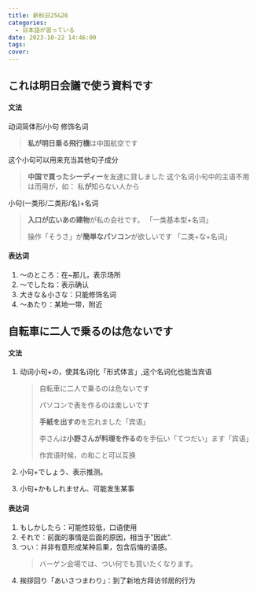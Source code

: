 ```yaml
---
title: 新标日25&26
categories:
  - 日本語が習っている
date: 2023-10-22 14:46:00
tags:
cover:
---
```


## これは明日会議で使う資料です

#### 文法

动词简体形/小句 修饰名词

> **私が明日乗る飛行機**は中国航空です

这个小句可以用来充当其他句子成分

> **中国で買ったシーディー**を友達に貸しました
> 这个名词小句中的主语不用は而用が，如：
> 私**が**知らない人から

小句(一类形/二类形/名)+名词

> **入口が広いあの建物**が私の会社です。
> 「一类基本型+名词」
>
> 操作「そうさ」が**簡単なパソコン**が欲しいです
> 「二类+な+名词」

#### 表达词

1. ～のところ：在~那儿，表示场所
2. ～でしたね：表示确认
3. 大きな＆小さな：只能修饰名词
4. ～あたり：某地一带，附近

## 自転車に二人で乗るのは危ないです

#### 文法

1. 动词小句+の，使其名词化「形式体言」,这个名词化也能当宾语

   > 自転車に二人で乗るのは危ないです
   >
   > パソコンで表を作るのは楽しいです
   >
   > **手紙を出すの**を忘れました「宾语」
   >
   > 李さんは**小野さんが料理を作るの**を手伝い「てつだい」ます「宾语」
   >
   > 作宾语时候，の和こと可以互换

2. 小句+でしょう、表示推测。
3. 小句+かもしれません、可能发生某事

#### 表达词

1. もしかしたら：可能性较低，口语使用
2. それで：前面的事情是后面的原因，相当于"因此".
3. つい：并非有意形成某种后果，包含后悔的语感。
   > バーゲン会場では、つい何でも買いたくなります。
4. 挨拶回り「あいさつまわり」：到了新地方拜访邻居的行为
